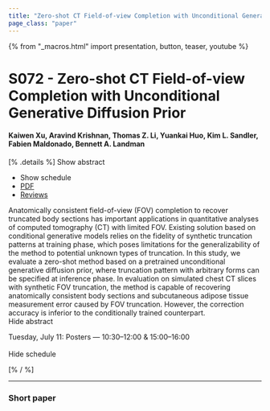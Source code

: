 ```yaml
---
title: "Zero-shot CT Field-of-view Completion with Unconditional Generative Diffusion Prior"
page_class: "paper"
---
```


{% from "_macros.html" import presentation, button, teaser, youtube %}

# S072 - Zero-shot CT Field-of-view Completion with Unconditional Generative Diffusion Prior

#### Kaiwen Xu, Aravind Krishnan, Thomas Z. Li, Yuankai Huo, Kim L. Sandler, Fabien Maldonado, Bennett A. Landman

[% .details %]
<a class="toggle_visibility" data-selector=".abstract" data-level="3">Show abstract</a>
- <a class="toggle_visibility" data-selector=".schedule" data-level="3">Show schedule</a>
- <a href="https://openreview.net/pdf?id=hr1QLA_ykVp">PDF</a>
- <a href="https://openreview.net/forum?id=hr1QLA_ykVp">Reviews</a>

<p>
    <span class="abstract">
        Anatomically consistent field-of-view (FOV) completion to recover truncated body sections has important applications in quantitative analyses of computed tomography (CT) with limited FOV. Existing solution based on conditional generative models relies on the fidelity of synthetic truncation patterns at training phase, which poses limitations for the generalizability of the method to potential unknown types of truncation. In this study, we evaluate a zero-shot method based on a pretrained unconditional generative diffusion prior, where truncation pattern with arbitrary forms can be specified at inference phase. In evaluation on simulated chest CT slices with synthetic FOV truncation, the method is capable of recovering anatomically consistent body sections and subcutaneous adipose tissue measurement error caused by FOV truncation. However, the correction accuracy is inferior to the conditionally trained counterpart.
        <br>
        <span class="actions"><a class="toggle_visibility" data-level="2">Hide abstract</a></span>
    </span>
</p>

<p>
    <span class="schedule">
        Tuesday, July 11: Posters — 10:30–12:00 & 15:00–16:00<br>
        <br>
        <span class="actions"><a class="toggle_visibility" data-level="2">Hide schedule</a></span>
    </span>
</p>
[% / %]

---


### Short paper
